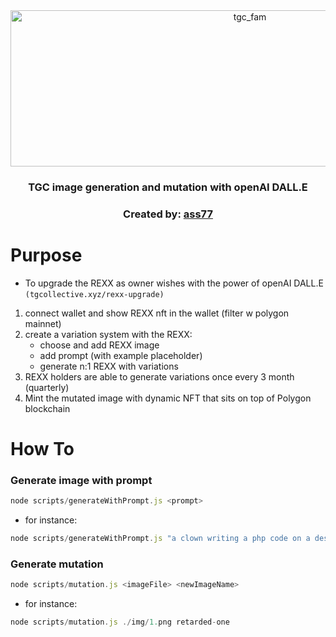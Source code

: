 <div align="center">
  <a href="https://tgcollective.xyz">
    <img src="https://www.tgcollective.xyz/_next/image?url=%2F_next%2Fstatic%2Fmedia%2Frexxie-banner.227d942b.webp&w=3840&q=75" alt="tgc_fam" width="750" height="250">
  </a>
  <h3 align="center">TGC image generation and mutation with openAI DALL.E </h3>
  <h3 align="center">Created by: <a href="https://github.com/ass77">ass77</a></h3>
</div>

# Purpose

- To upgrade the REXX as owner wishes with the power of openAI DALL.E `(tgcollective.xyz/rexx-upgrade)`

1. connect wallet and show REXX nft in the wallet (filter w polygon mainnet)
2. create a variation system with the REXX:
   - choose and add REXX image
   - add prompt (with example placeholder)
   - generate n:1 REXX with variations
3. REXX holders are able to generate variations once every 3 month (quarterly)
4. Mint the mutated image with dynamic NFT that sits on top of Polygon blockchain

# How To

### Generate image with prompt

```js
node scripts/generateWithPrompt.js <prompt>
```

- for instance:

```js
node scripts/generateWithPrompt.js "a clown writing a php code on a desk"
```

### Generate mutation

```js
node scripts/mutation.js <imageFile> <newImageName>
```

- for instance:

```js
node scripts/mutation.js ./img/1.png retarded-one
```
